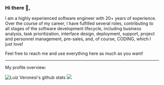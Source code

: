 ### Hi there 👋,

I am a highly experienced software engineer with 20+ years of experience. Over the course of my career, I have fulfilled several roles, contributing to all stages of the software development lifecycle, including business analysis, task prioritization, interface design, deployment, support, project and personnel management, pre-sales, and, of course, CODING, which I just love!

Feel free to reach me and use everything here as much as you want!

---

<p>My profile overview: </p>

![Luiz Veronesi's github stats](https://github-readme-stats.vercel.app/api?username=luizveronesi&show_icons=true) 
<img src = "https://github-readme-stats.vercel.app/api/top-langs/?username=luizveronesi">
